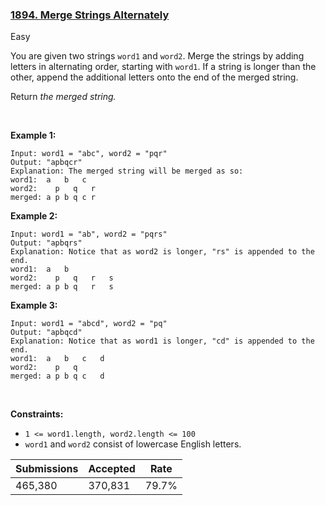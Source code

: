 ### [1894. Merge Strings Alternately](https://leetcode.com/problems/merge-strings-alternately/?envType=daily-question&envId=2023-04-18)

Easy

You are given two strings `` word1 `` and `` word2 ``. Merge the strings by adding letters in alternating order, starting with `` word1 ``. If a string is longer than the other, append the additional letters onto the end of the merged string.

Return _the merged string._

 

<strong class="example">Example 1:</strong>

```
Input: word1 = "abc", word2 = "pqr"
Output: "apbqcr"
Explanation: The merged string will be merged as so:
word1:  a   b   c
word2:    p   q   r
merged: a p b q c r
```

<strong class="example">Example 2:</strong>

```
Input: word1 = "ab", word2 = "pqrs"
Output: "apbqrs"
Explanation: Notice that as word2 is longer, "rs" is appended to the end.
word1:  a   b 
word2:    p   q   r   s
merged: a p b q   r   s
```

<strong class="example">Example 3:</strong>

```
Input: word1 = "abcd", word2 = "pq"
Output: "apbqcd"
Explanation: Notice that as word1 is longer, "cd" is appended to the end.
word1:  a   b   c   d
word2:    p   q 
merged: a p b q c   d
```

 

__Constraints:__

*   `` 1 <= word1.length, word2.length <= 100 ``
*   `` word1 `` and `` word2 `` consist of lowercase English letters.

| Submissions    | Accepted     | Rate   |
| -------------- | ------------ | ------ |
| 465,380 | 370,831 | 79.7% |
